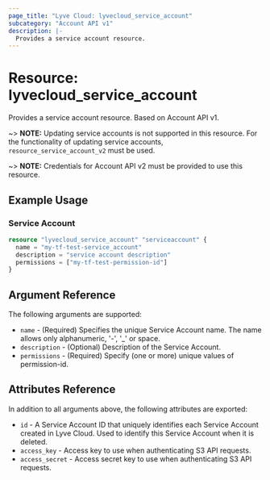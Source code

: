 ```yaml
---
page_title: "Lyve Cloud: lyvecloud_service_account"
subcategory: "Account API v1"
description: |-
  Provides a service account resource.
---
```


# Resource: lyvecloud_service_account

Provides a service account resource. Based on Account API v1.

~> **NOTE:** Updating service accounts is not supported in this resource. For the functionality of updating service accounts, 
`resource_service_account_v2` must be used.

~> **NOTE:** Credentials for Account API v2 must be provided to use this resource.

## Example Usage

### Service Account

```terraform
resource "lyvecloud_service_account" "serviceaccount" {
  name = "my-tf-test-service_account"
  description = "service account description"
  permissions = ["my-tf-test-permission-id"]
}
```

## Argument Reference
The following arguments are supported:

* `name` - (Required) Specifies the unique Service Account name. The name allows only alphanumeric, '-', '_' or space.
* `description` - (Optional) Description of the Service Account.
* `permissions` - (Required) Specify (one or more) unique values of permission-id.

## Attributes Reference
In addition to all arguments above, the following attributes are exported:

* `id` - A Service Account ID that uniquely identifies each Service Account created in Lyve Cloud. Used to identify this Service Account when it is deleted.
* `access_key` - Access key to use when authenticating S3 API requests.
* `access_secret` - Access secret key to use when authenticating S3 API requests.